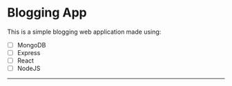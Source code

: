 # Blogging App

This is a simple blogging web application made using:

- [ ] MongoDB
- [ ] Express
- [ ] React
- [ ] NodeJS

---
